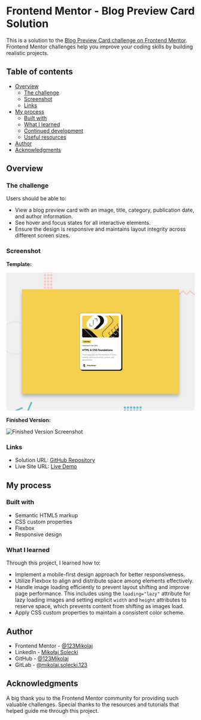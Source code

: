 # Frontend Mentor - Blog Preview Card Solution

This is a solution to the [Blog Preview Card challenge on Frontend Mentor](https://www.frontendmentor.io/challenges/blog-preview-card-ckPaj01IcS). Frontend Mentor challenges help you improve your coding skills by building realistic projects.

## Table of contents

- [Overview](#overview)
  - [The challenge](#the-challenge)
  - [Screenshot](#screenshot)
  - [Links](#links)
- [My process](#my-process)
  - [Built with](#built-with)
  - [What I learned](#what-i-learned)
  - [Continued development](#continued-development)
  - [Useful resources](#useful-resources)
- [Author](#author)
- [Acknowledgments](#acknowledgments)

## Overview

### The challenge

Users should be able to:

- View a blog preview card with an image, title, category, publication date, and author information.
- See hover and focus states for all interactive elements.
- Ensure the design is responsive and maintains layout integrity across different screen sizes.

### Screenshot

**Template:**

![Template Screenshot](./preview.jpg)

**Finished Version:**

![Finished Version Screenshot](./design/my-preview2.png.png)

### Links

- Solution URL: [GitHub Repository](https://github.com/123Mikolaj/frontendmentor-blog-preview-card)
- Live Site URL: [Live Demo](https://123mikolaj.github.io/frontendmentor-blog-preview-card)

## My process

### Built with

- Semantic HTML5 markup
- CSS custom properties
- Flexbox
- Responsive design

### What I learned

Through this project, I learned how to:

- Implement a mobile-first design approach for better responsiveness.
- Utilize Flexbox to align and distribute space among elements effectively.
- Handle image loading efficiently to prevent layout shifting and improve page performance. This includes using the `loading="lazy"` attribute for lazy loading images and setting explicit `width` and `height` attributes to reserve space, which prevents content from shifting as images load.
- Apply CSS custom properties to maintain a consistent color scheme.

## Author

- Frontend Mentor - [@123Mikolaj](https://www.frontendmentor.io/profile/123Mikolaj)
- LinkedIn - [Mikołaj Solecki](https://www.linkedin.com/in/mikolaj-solecki/)
- GitHub - [@123Mikolaj](https://github.com/123Mikolaj/)
- GitLab - [@mikolaj.solecki.123](https://gitlab.com/mikolaj.solecki.123)

## Acknowledgments

A big thank you to the Frontend Mentor community for providing such valuable challenges. Special thanks to the resources and tutorials that helped guide me through this project.
